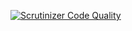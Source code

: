 [![Scrutinizer Code Quality](https://scrutinizer-ci.com/gl/techjoomla/techjoomla/jticketing/badges/quality-score.png?b=master&s=5e93c853a5847fb48f2a145e399e2d2f7c1e2cb4)](https://scrutinizer-ci.com/gl/techjoomla/techjoomla/jticketing/?branch=master)